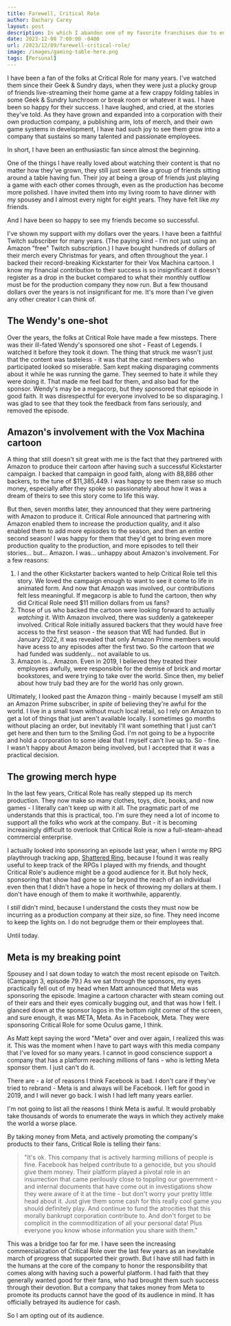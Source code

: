 ```yaml
---
title: Farewell, Critical Role
author: Dachary Carey
layout: post
description: In which I abandon one of my favorite franchises due to enshittification.
date: 2023-12-08 7:00:00 -0400
url: /2023/12/09/farewell-critical-role/
image: /images/gaming-table-hero.png
tags: [Personal]
---
```


I have been a fan of the folks at Critical Role for many years. I've watched them since their Geek & Sundry days, when they were just a plucky group of friends live-streaming their home game at a few crappy folding tables in some Geek & Sundry lunchroom or break room or whatever it was. I have been so happy for their success. I have laughed, and cried, at the stories they've told. As they have grown and expanded into a corporation with their own production company, a publishing arm, lots of merch, and their own game systems in development, I have had such joy to see them grow into a company that sustains so many talented and passionate employees.

In short, I have been an enthusiastic fan since almost the beginning. 

One of the things I have really loved about watching their content is that no matter how they've grown, they still just seem like a group of friends sitting around a table having fun. Their joy at being a group of friends just playing a game with each other comes through, even as the production has become more polished. I have invited them into my living room to have dinner with my spousey and I almost every night for eight years. They have felt like *my* friends.

And I have been so happy to see my friends become so successful.

I've shown my support with my dollars over the years. I have been a faithful Twitch subscriber for many years. (The paying kind - I'm not just using an Amazon "free" Twitch subscription.) I have bought hundreds of dollars of their merch every Christmas for years, and often throughout the year. I backed their record-breaking Kickstarter for their Vox Machina cartoon. I know my financial contribution to their success is so insignificant it doesn't register as a drop in the bucket compared to what their monthly outflow must be for the production company they now run. But a few thousand dollars over the years is not insignificant for me. It's more than I've given any other creator I can think of.

## The Wendy's one-shot

Over the years, the folks at Critical Role have made a few missteps. There was their ill-fated Wendy's sponsored one shot - Feast of Legends. I watched it before they took it down. The thing that struck me wasn't just that the content was tasteless - it was that the cast members who participated looked so miserable. Sam kept making disparaging comments about it while he was running the game. They seemed to hate it while they were doing it. That made me feel bad for them, and also bad for the sponsor. Wendy's may be a megacorp, but they sponsored that episode in good faith. It was disrespectful for everyone involved to be so disparaging. I was glad to see that they took the feedback from fans seriously, and removed the episode.

## Amazon's involvement with the Vox Machina cartoon

A thing that still doesn't sit great with me is the fact that they partnered with Amazon to produce their cartoon after having such a successful Kickstarter campaign. I backed that campaign in good faith, along with 88,886 other backers, to the tune of $11,385,449. I was happy to see them raise so much money, especially after they spoke so passionately about how it was a dream of theirs to see this story come to life this way. 

But then, seven months later, they announced that they were partnering with Amazon to produce it. Critical Role announced that partnering with Amazon enabled them to increase the production quality, and it also enabled them to add more episodes to the season, and then an entire second season! I was happy for them that they'd get to bring even more production quality to the production, and more episodes to tell their stories... but... Amazon. I was... unhappy about Amazon's involvement. For a few reasons:

1. I and the other Kickstarter backers wanted to help Critical Role tell this story. We loved the campaign enough to want to see it come to life in animated form. And now that Amazon was involved, our contributions felt less meaningful. If megacorp is able to fund the cartoon, then why did Critical Role need $11 million dollars from us fans?
2. Those of us who backed the cartoon were looking forward to actually *watching* it. With Amazon involved, there was suddenly a gatekeeper involved. Critical Role initially assured backers that they would have free access to the first season - the season that WE had funded. But in January 2022, it was revealed that only Amazon Prime members would have acess to any episodes after the first two. So the cartoon that *we* had funded was suddenly... not available to us.
3. Amazon is... Amazon. Even in 2019, I believed they treated their employees awfully, were responsible for the demise of brick and mortar bookstores, and were trying to take over the world. Since then, my belief about how truly bad they are for the world has only grown.

Ultimately, I looked past the Amazon thing - mainly because I myself am still an Amazon Prime subscriber, in *spite* of believing they're awful for the world. I live in a small town without much local retail, so I rely on Amazon to get a lot of things that just aren't available locally. I sometimes go months without placing an order, but inevitably I'll want something that I just can't get here and then turn to the Smiling God. I'm not going to be a hypocrite and hold a corporation to some ideal that I myself can't live up to. So - fine. I wasn't happy about Amazon being involved, but I accepted that it was a practical decision.

## The growing merch hype

In the last few years, Critical Role has really stepped up its merch production. They now make so many clothes, toys, dice, books, and now games - I literally can't keep up with it all. The pragmatic part of me understands that this is practical, too. I'm sure they need a lot of income to support all the folks who work at the company. But - it is becoming increasingly difficult to overlook that Critical Role is now a full-steam-ahead commercial enterprise. 

I actually looked into sponsoring an episode last year, when I wrote my RPG playthrough tracking app, [Shattered Ring](https://shatteredring.com), because I found it was really useful to keep track of the RPGs I played with my friends, and thought Critical Role's audience might be a good audience for it. But holy heck, sponsoring that show had gone so far beyond the reach of an individual even then that I didn't have a hope in heck of throwing my dollars at them. I don't have enough of them to make it worthwhile, apparently.

I *still* didn't mind, because I understand the costs they must now be incurring as a production company at their size, so fine. They need income to keep the lights on. I do not begrudge them or their employees that.

Until today.

## Meta is my breaking point

Spousey and I sat down today to watch the most recent episode on Twitch. (Campaign 3, episode 79.) As we sat through the sponsors, my eyes practically fell out of my head when Matt announced that Meta was sponsoring the episode. Imagine a cartoon character with steam coming out of their ears and their eyes comically bugging out, and that was how I felt. I glanced down at the sponsor logos in the bottom right corner of the screen, and sure enough, it was META, Meta. As in Facebook, Meta. They were sponsoring Critical Role for some Oculus game, I think.

As Matt kept saying the word "Meta" over and over again, I realized this was it. This was the moment when I have to part ways with this media company that I've loved for so many years. I cannot in good conscience support a company that has a platform reaching millions of fans - who is letting Meta sponsor them. I just can't do it.

There are - a *lot* of reasons I think Facebook is bad. I don't care if they've tried to rebrand - Meta is and always will be Facebook. I left for good in 2019, and I will never go back. I wish I had left many years earlier.

I'm not going to list all the reasons I think Meta is awful. It would probably take thousands of words to enumerate the ways in which they actively make the world a worse place. 

By taking money from Meta, and actively promoting the company's products to their fans, Critical Role is telling their fans:

> "It's ok. This company that is actively harming millions of people is fine. Facebook has helped contribute to a genocide, but you should give them money. Their platform played a pivotal role in an insurrection that came perilously close to toppling our government - and internal documents that have come out in investigations show they were aware of it at the time - but don't worry your pretty little head about it. Just give them some cash for this really cool game you should definitely play. And continue to fund the atrocities that this morally bankrupt corporation contribute to. And don't forget to be complicit in the commoditization of all your personal data! Plus everyone you know whose information you share with them."

This was a bridge too far for me. I have seen the increasing commercialization of Critical Role over the last few years as an inevitable march of progress that supported their growth. But I have still had faith in the humans at the core of the company to honor the responsibility that comes along with having such a powerful platform. I had faith that they generally wanted good for their fans, who had brought them such success through their devotion. But a company that takes money from Meta to promote its products cannot have the good of its audience in mind. It has officially betrayed its audience for cash.

So I am opting out of its audience.
